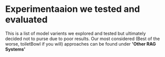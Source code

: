 # Experimentaaion we tested and evaluated

This is a list of model varients we explored and tested but ultimately decided not to purse due to poor results. 
Our most considered (Best of the worse, toiletBowl if you will) approaches can be found under **'Other RAG Systems'**
